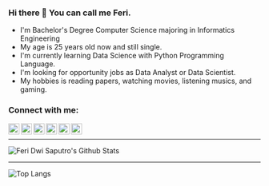 ### Hi there 👋 You can call me Feri.

- I'm Bachelor's Degree Computer Science majoring in Informatics Engineering
- My age is 25 years old now and still single.
- I'm currently learning Data Science with Python Programming Language.
- I'm looking for opportunity jobs as Data Analyst or Data Scientist.
- My hobbies is reading papers, watching movies, listening musics, and gaming.

### Connect with me:

[<img align="left" alt="ferids55 | Email" width="22px" src="https://cdn.jsdelivr.net/npm/simple-icons@v3/icons/yahoo.svg" />][yahoo]
[<img align="left" alt="ferids55 | Medium" width="22px" src="https://cdn.jsdelivr.net/npm/simple-icons@v3/icons/medium.svg" />][medium]
[<img align="left" alt="ferids55 | LinkedIn" width="22px" src="https://cdn.jsdelivr.net/npm/simple-icons@v3/icons/linkedin.svg" />][linkedin]
[<img align="left" alt="ferids55 | Instagram" width="22px" src="https://cdn.jsdelivr.net/npm/simple-icons@v3/icons/instagram.svg" />][instagram]
[<img align="left" alt="ferids55 | Facebook" width="22px" src="https://cdn.jsdelivr.net/npm/simple-icons@v3/icons/facebook.svg" />][facebook]
[<img align="left" alt="ferids55 | Whatsapp" width="22px" src="https://cdn.jsdelivr.net/npm/simple-icons@v3/icons/whatsapp.svg" />][whatsapp]

[yahoo]: mailto:ferids55@yahoo.co.id
[medium]: https://medium/@ferids55
[linkedin]: https://linkedin.com/in/ferids
[instagram]: https://instagram.com/zierferi
[facebook]: https://facebook/feridwisa
[whatsapp]: https://wa.me/6289694855581
<br/>

---
![Feri Dwi Saputro's Github Stats](https://github-readme-stats.vercel.app/api?username=ferids55&show_icons=true&theme=radical)<br>

---
![Top Langs](https://github-readme-stats.vercel.app/api/top-langs/?username=ferids55&layout=compact&theme=radical)


